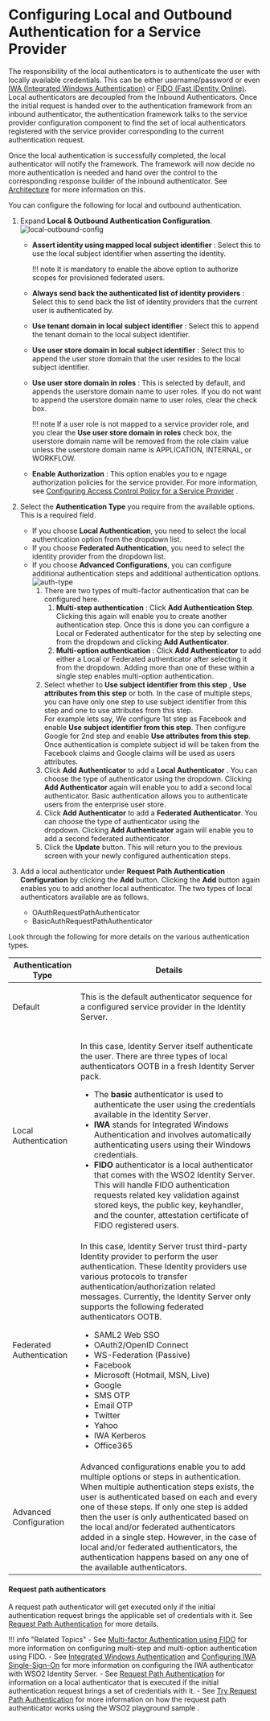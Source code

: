 # Configuring Local and Outbound Authentication for a Service Provider

The responsibility of the local authenticators is to authenticate the
user with locally available credentials. This can be either
username/password or even [IWA (Integrated Windows
Authentication)](../../learn/integrated-windows-authentication-overview) or [FIDO (Fast
IDentity Online)](../../learn/multi-factor-authentication-using-fido). Local
authenticators are decoupled from the Inbound Authenticators. Once the
initial request is handed over to the authentication framework from an
inbound authenticator, the authentication framework talks to the service
provider configuration component to find the set of local authenticators
registered with the service provider corresponding to the current
authentication request.

Once the local authentication is successfully completed, the local
authenticator will notify the framework. The framework will now decide
no more authentication is needed and hand over the control to the
corresponding response builder of the inbound authenticator. See
[Architecture](../../get-started/architecture) for more information on this.

You can configure the following for local and outbound authentication.

1.  Expand **Local & Outbound Authentication Configuration**.  
    ![local-outbound-config](../assets/img/using-wso2-identity-server/local-outbound-config.png)  
    -   **Assert identity using mapped local subject identifier** :
        Select this to use the local subject identifier when asserting
        the identity.
        
        !!! note
            It is mandatory to enable the above option to authorize scopes for provisioned 
            federated users. 
        
    -   **Always send back the authenticated list of identity
        providers** : Select this to send back the list of identity
        providers that the current user is authenticated by.
    -   **Use tenant domain in local subject identifier** : Select this
        to append the tenant domain to the local subject identifier.
    -   **Use user store domain in local subject identifier** : Select
        this to append the user store domain that the user resides to
        the local subject identifier.
    -   **Use user store domain in roles** : This is selected by
        default, and appends the userstore domain name to user roles. If
        you do not want to append the userstore domain name to user
        roles, clear the check box.

        !!! note
            If a user role is not mapped to a service provider role, and you
            clear the **Use user store domain in roles** check box, the
            userstore domain name will be removed from the role claim value
            unless the userstore domain name is APPLICATION, INTERNAL, or
            WORKFLOW.
        

    -   **Enable Authorization** : This option enables you to e ngage
        authorization policies for the service provider. For more
        information, see [Configuring Access Control Policy for a
        Service
        Provider](../../learn/configuring-access-control-policy-for-a-service-provider)
        .

2.  Select the **Authentication Type** you require from the available
    options. This is a required field.  
    -   If you choose **Local Authentication**, you need to select the
        local authentication option from the dropdown list.
    -   If you choose **Federated Authentication**, you need to select
        the identity provider from the dropdown list.
    -   If you choose **Advanced Configurations**, you can configure
        additional authentication steps and additional authentication
        options.  
        ![auth-type](../assets/img/using-wso2-identity-server/auth-type.png)
        1.  There are two types of multi-factor authentication that can
            be configured here.
            1.  **Multi-step authentication** : Click **Add
                Authentication Step**. Clicking this again will enable
                you to create another authentication step. Once this is
                done you can configure a Local or Federated
                authenticator for the step by selecting one from the
                dropdown and clicking **Add Authenticator**.
            2.  **Multi-option authentication** : Click **Add
                Authenticator** to add either a Local or Federated
                authenticator after selecting it from the dropdown.
                Adding more than one of these within a single step
                enables multi-option authentication.
        2.  Select whether to **Use subject identifier from this step**
           , **Use attributes from this step** or both. In the case of
            multiple steps, you can have only one step to use subject
            identifier from this step and one to use attributes from
            this step.  
            For example lets say, We configure 1st step as Facebook and
            enable **Use subject identifier from this step**. Then
            configure Google for 2nd step and enable **Use attributes
            from this step**. Once authentication is complete subject
            id will be taken from the Facebook claims and Google claims
            will be used as users attributes.
        3.  Click **Add Authenticator** to add a **Local Authenticator**
            . You can choose the type of authenticator using the
            dropdown. Clicking **Add Authenticator** again will enable
            you to add a second local authenticator. Basic
            authentication allows you to authenticate users from the
            enterprise user store.
        4.  Click **Add Authenticator** to add a **Federated
            Authenticator**. You can choose the type of authenticator
            using the dropdown. Clicking **Add Authenticator** again
            will enable you to add a second federated authenticator.
        5.  Click the **Update** button. This will return you to the
            previous screen with your newly configured authentication
            steps.
3.  Add a local authenticator under **Request Path Authentication
    Configuration** by clicking the **Add** button. Clicking the **Add**
    button again enables you to add another local authenticator. The two
    types of local authenticators available are as follows.
    -   OAuthRequestPathAuthenticator
    -   BasicAuthRequestPathAuthenticator

Look through the following for more details on the various
authentication types.

<table>
<thead>
<tr class="header">
<th>Authentication Type</th>
<th>Details</th>
</tr>
</thead>
<tbody>
<tr class="odd">
<td>Default</td>
<td><div class="content-wrapper">
<p>This is the default authenticator sequence for a configured service provider in the Identity Server.</p>
</div></td>
</tr>
<tr class="even">
<td>Local Authentication</td>
<td><p>In this case, Identity Server itself authenticate the user. There are three types of local authenticators OOTB in a fresh Identity Server pack.</p>
<ul>
<li>The <strong>basic</strong> authenticator is used to authenticate the user using the credentials available in the Identity Server.</li>
<li><strong>IWA</strong> stands for Integrated Windows Authentication and involves automatically authenticating users using their Windows credentials.</li>
<li><strong>FIDO</strong> authenticator is a local authenticator that comes with the WSO2 Identity Server. This will handle FIDO authentication requests related key validation against stored keys, the public key, keyhandler, and the counter, attestation certificate of FIDO registered users.</li>
</ul></td>
</tr>
<tr class="odd">
<td>Federated Authentication</td>
<td>In this case, Identity Server trust third-party Identity provider to perform the user authentication. These Identity providers use various protocols to transfer authentication/authorization related messages. Currently, the Identity Server only supports the following federated authenticators OOTB.
<ul>
<li>SAML2 Web SSO</li>
<li>OAuth2/OpenID Connect</li>
<li>WS-Federation (Passive)</li>
<li>Facebook</li>
<li>Microsoft (Hotmail, MSN, Live)</li>
<li>Google</li>
<li>SMS OTP</li>
<li>Email OTP</li>
<li>Twitter</li>
<li>Yahoo</li>
<li>IWA Kerberos</li>
<li>Office365</li>
</ul></td>
</tr>
<tr class="even">
<td>Advanced Configuration</td>
<td>Advanced configurations enable you to add multiple options or steps in authentication. When multiple authentication steps exists, the user is authenticated based on each and every one of these steps. If only one step is added then the user is only authenticated based on the local and/or federated authenticators added in a single step. However, in the case of local and/or federated authenticators, the authentication happens based on any one of the available authenticators.</td>
</tr>
</tbody>
</table>

#### Request path authenticators

A request path authenticator will get executed only if the initial
authentication request brings the applicable set of credentials with it.
See [Request Path Authentication](../../learn/request-path-authentication) for
more details.

!!! info "Related Topics"
    -   See [Multi-factor Authentication using
        FIDO](../../learn/multi-factor-authentication-using-fido) for more information
        on configuring multi-step and multi-option authentication using
        FIDO.
    -   See [Integrated Windows
        Authentication](../../learn/integrated-windows-authentication-overview) and
        [Configuring IWA Single-Sign-On](../../learn/configuring-iwa-single-sign-on)
        for more information on configuring the IWA authenticator with WSO2
        Identity Server.
    -   See [Request Path Authentication](../../learn/request-path-authentication) for
        information on a local authenticator that is executed if the initial
        authentication request brings a set of credentials with it.
    -   See [Try Request Path
        Authentication](../../learn/try-request-path-authentication)
        for more information on how the request path authenticator works
        using the WSO2 playground sample .

